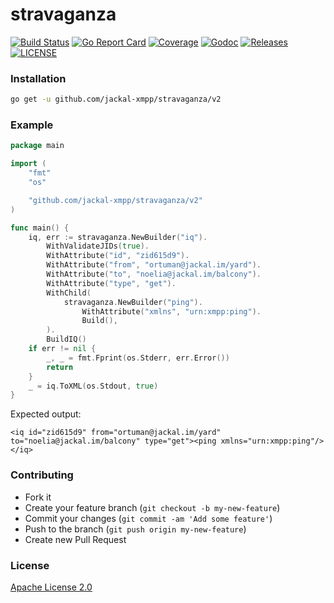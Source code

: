 # stravaganza

[![Build Status](https://img.shields.io/endpoint.svg?url=https%3A%2F%2Factions-badge.atrox.dev%2Fjackal-xmpp%2Fantenna%2Fbadge&style=flat)](https://actions-badge.atrox.dev/jackal-xmpp/stravaganza/goto)
[![Go Report Card](https://goreportcard.com/badge/github.com/jackal-xmpp/stravaganza?style=flat-square)](https://goreportcard.com/report/github.com/jackal-xmpp/stravaganza)
[![Coverage](https://codecov.io/gh/jackal-xmpp/stravaganza/branch/master/graph/badge.svg)](https://codecov.io/gh/jackal-xmpp/stravaganza)
[![Godoc](http://img.shields.io/badge/go-documentation-blue.svg?style=flat-square)](https://godoc.org/github.com/jackal-xmpp/stravaganza)
[![Releases](https://img.shields.io/github/release/jackal-xmpp/stravaganza/all.svg?style=flat-square)](https://github.com/jackal-xmpp/stravaganza/releases)
[![LICENSE](https://img.shields.io/github/license/jackal-xmpp/stravaganza.svg?style=flat-square)](https://github.com/jackal-xmpp/stravaganza/blob/master/LICENSE)

### Installation
```bash
go get -u github.com/jackal-xmpp/stravaganza/v2
```

### Example
```go
package main

import (
	"fmt"
	"os"

	"github.com/jackal-xmpp/stravaganza/v2"
)

func main() {
	iq, err := stravaganza.NewBuilder("iq").
		WithValidateJIDs(true).		
		WithAttribute("id", "zid615d9").
		WithAttribute("from", "ortuman@jackal.im/yard").
		WithAttribute("to", "noelia@jackal.im/balcony").
		WithAttribute("type", "get").
		WithChild(
			stravaganza.NewBuilder("ping").
				WithAttribute("xmlns", "urn:xmpp:ping").
				Build(),
		).
		BuildIQ()
	if err != nil {
		_, _ = fmt.Fprint(os.Stderr, err.Error())
		return
	}
	_ = iq.ToXML(os.Stdout, true)
}
```

Expected output:
```
<iq id="zid615d9" from="ortuman@jackal.im/yard" to="noelia@jackal.im/balcony" type="get"><ping xmlns="urn:xmpp:ping"/></iq>
```

### Contributing
- Fork it
- Create your feature branch (`git checkout -b my-new-feature`)
- Commit your changes (`git commit -am 'Add some feature'`)
- Push to the branch (`git push origin my-new-feature`)
- Create new Pull Request

### License

[Apache License 2.0](https://github.com/jackal-xmpp/stravaganza/blob/master/LICENSE)
